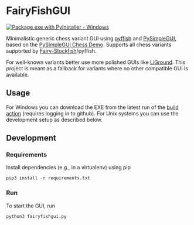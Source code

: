# FairyFishGUI

[![Package exe with PyInstaller - Windows](https://github.com/ianfab/FairyFishGUI/actions/workflows/build.yml/badge.svg)](https://github.com/ianfab/FairyFishGUI/actions/workflows/build.yml)

Minimalistic generic chess variant GUI using [pyffish](https://pypi.org/project/pyffish/) and [PySimpleGUI](https://github.com/PySimpleGUI/PySimpleGUI), based on the [PySimpleGUI Chess Demo](https://github.com/PySimpleGUI/PySimpleGUI/tree/master/Chess). Supports all chess variants supported by [Fairy-Stockfish](https://github.com/ianfab/Fairy-Stockfish)/pyffish.

For well-known variants better use more polished GUIs like [LiGround](https://github.com/ml-research/liground). This project is meant as a fallback for variants where no other compatible GUI is available.

## Usage

For Windows you can download the EXE from the latest run of the [build action](https://github.com/ianfab/FairyFishGUI/actions/workflows/build.yml) (requires logging in to github). For Unix systems you can use the development setup as described below.

## Development

### Requirements

Install dependencies (e.g., in a virtualenv) using pip

    pip3 install -r requirements.txt

### Run

To start the GUI, run

    python3 fairyfishgui.py
